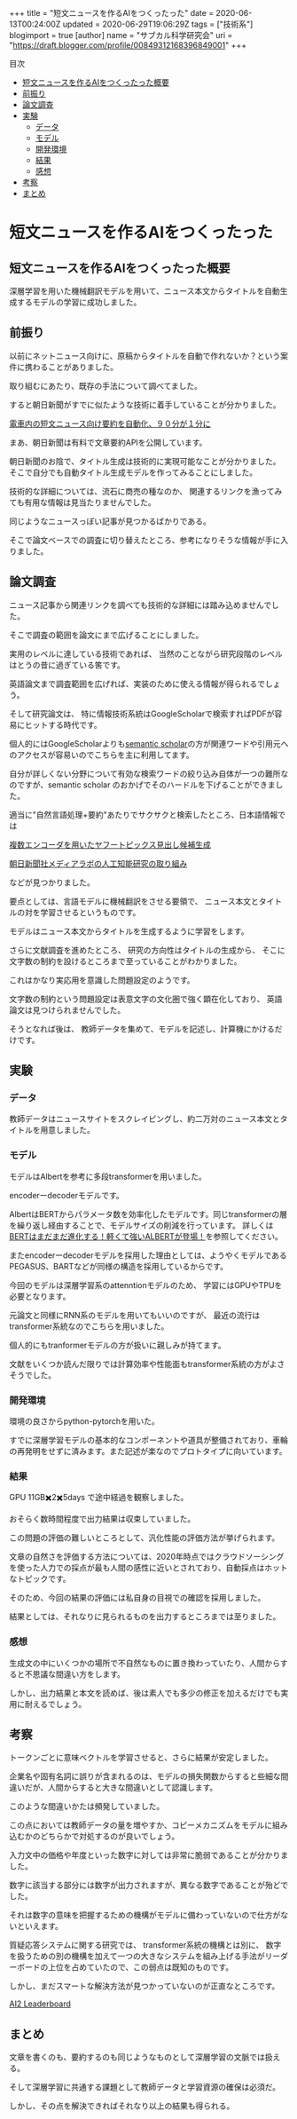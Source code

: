 +++
title = "短文ニュースを作るAIをつくったった"
date = 2020-06-13T00:24:00Z
updated = 2020-06-29T19:06:29Z
tags = ["技術系"]
blogimport = true 
[author]
	name = "サブカル科学研究会"
	uri = "https://draft.blogger.com/profile/00849312168396849001"
+++

<body><div class="markdown-body"><p>目次</p><ul><li><a href='#短文ニュースを作るAIをつくったった概要'>短文ニュースを作るAIをつくったった概要</a></li><li><a href='#前振り'>前振り</a></li><li><a href='#論文調査'>論文調査</a></li><li><a href='#実験'>実験</a><ul><li><a href='#データ'>データ</a></li><li><a href='#モデル'>モデル</a></li><li><a href='#開発環境'>開発環境</a></li><li><a href='#結果'>結果</a></li><li><a href='#感想'>感想</a></li></ul></li><li><a href='#考察'>考察</a></li><li><a href='#まとめ'>まとめ</a></li></ul> <h1 id="短文ニュースを作るAIをつくったった" onmouseover="this.querySelector('a .fa-link').style.display='inline-block'" onmouseout="this.querySelector('a .fa-link').style.display='none'">短文ニュースを作るAIをつくったった<a href="#短文ニュースを作るAIをつくったった" title="短文ニュースを作るAIをつくったった"><i class="fas fa-link ml-1" style="display:none;"></i></a></h1><h2 id="短文ニュースを作るAIをつくったった概要" onmouseover="this.querySelector('a .fa-link').style.display='inline-block'" onmouseout="this.querySelector('a .fa-link').style.display='none'">短文ニュースを作るAIをつくったった概要<a href="#短文ニュースを作るAIをつくったった概要" title="短文ニュースを作るAIをつくったった概要"><i class="fas fa-link ml-1" style="display:none;"></i></a></h2><p>深層学習を用いた機械翻訳モデルを用いて、ニュース本文からタイトルを自動生成するモデルの学習に成功しました。</p><h2 id="前振り" onmouseover="this.querySelector('a .fa-link').style.display='inline-block'" onmouseout="this.querySelector('a .fa-link').style.display='none'">前振り<a href="#前振り" title="前振り"><i class="fas fa-link ml-1" style="display:none;"></i></a></h2><p>以前にネットニュース向けに、原稿からタイトルを自動で作れないか？という案件に携わることがありました。</p><p>取り組むにあたり、既存の手法について調べてました。</p><p>すると朝日新聞がすでに似たような技術に着手していることが分かりました。</p><p><a href="https://prtimes.jp/main/html/rd/p/000000809.000009214.html">電車内の短文ニュース向け要約を自動化、９０分が１分に</a></p><p>まあ、朝日新聞は有料で文章要約APIを公開しています。</p><p>朝日新聞のお陰で、タイトル生成は技術的に実現可能なことが分かりました。 そこで自分でも自動タイトル生成モデルを作ってみることにしました。</p><p>技術的な詳細については、流石に商売の種なのか、 関連するリンクを漁ってみても有用な情報は見当たりませんでした。</p><p>同じようなニュースっぽい記事が見つかるばかりである。</p><p>そこで論文ベースでの調査に切り替えたところ、参考になりそうな情報が手に入りました。</p><h2 id="論文調査" onmouseover="this.querySelector('a .fa-link').style.display='inline-block'" onmouseout="this.querySelector('a .fa-link').style.display='none'">論文調査<a href="#論文調査" title="論文調査"><i class="fas fa-link ml-1" style="display:none;"></i></a></h2><p>ニュース記事から関連リンクを調べても技術的な詳細には踏み込めませんでした。</p><p>そこで調査の範囲を論文にまで広げることにしました。</p><p>実用のレベルに達している技術であれば、 当然のことながら研究段階のレベルはとうの昔に過ぎている筈です。</p><p>英語論文まで調査範囲を広げれば、実装のために使える情報が得られるでしょう。</p><p>そして研究論文は、 特に情報技術系統はGoogleScholarで検索すればPDFが容易にヒットする時代です。</p><p>個人的にはGoogleScholarよりも<a href="https://www.semanticscholar.org/">semantic scholar</a>の方が関連ワードや引用元へのアクセスが容易いのでこちらを主に利用してます。</p><p>自分が詳しくない分野について有効な検索ワードの絞り込み自体が一つの難所なのですが、semantic scholar のおかげでそのハードルを下げることができました。</p><p>適当に&quot;自然言語処理+要約&quot;あたりでサクサクと検索したところ、日本語情報では</p><p><a href="https://research-lab.yahoo.co.jp/nlp/20180326_kobayashi.html">複数エンコーダを用いたヤフートピックス見出し候補生成</a></p><p><a href="https://www.jstage.jst.go.jp/article/jkg/68/12/68_591/_pdf/-char/ja">朝日新聞社メディアラボの人工知能研究の取り組み</a></p><p>などが見つかりました。</p><p>要点としては、言語モデルに機械翻訳をさせる要領で、 ニュース本文とタイトルの対を学習させるというものです。</p><p>モデルはニュース本文からタイトルを生成するように学習をします。</p><p>さらに文献調査を進めたところ、 研究の方向性はタイトルの生成から、 そこに文字数の制約を設けるところまで至っていることがわかりました。</p><p>これはかなり実応用を意識した問題設定のようです。</p><p>文字数の制約という問題設定は表意文字の文化圏で強く顕在化しており、 英語論文は見つけられませんでした。</p><p>そうとなれば後は、 教師データを集めて、モデルを記述し、計算機にかけるだけです。</p><h2 id="実験" onmouseover="this.querySelector('a .fa-link').style.display='inline-block'" onmouseout="this.querySelector('a .fa-link').style.display='none'">実験<a href="#実験" title="実験"><i class="fas fa-link ml-1" style="display:none;"></i></a></h2><h3 id="データ" onmouseover="this.querySelector('a .fa-link').style.display='inline-block'" onmouseout="this.querySelector('a .fa-link').style.display='none'">データ<a href="#データ" title="データ"><i class="fas fa-link ml-1" style="display:none;"></i></a></h3><p>教師データはニュースサイトをスクレイピングし、約二万対のニュース本文とタイトルを用意しました。</p><h3 id="モデル" onmouseover="this.querySelector('a .fa-link').style.display='inline-block'" onmouseout="this.querySelector('a .fa-link').style.display='none'">モデル<a href="#モデル" title="モデル"><i class="fas fa-link ml-1" style="display:none;"></i></a></h3><p>モデルはAlbertを参考に多段transformerを用いました。</p><p>encoderーdecoderモデルです。</p><p>AlbertはBERTからパラメータ数を効率化したモデルです。同じtransformerの層を繰り返し経由することで、モデルサイズの削減を行っています。 詳しくは<a href="https://ai-scholar.tech/articles/treatise/albert-ai-227">BERTはまだまだ進化する！軽くて強いALBERTが登場！</a>を参照してください。</p><p>またencoderーdecoderモデルを採用した理由としては、ようやくモデルであるPEGASUS、BARTなどが同様の構造を採用しているからです。</p><p>今回のモデルは深層学習系のattenntionモデルのため、 学習にはGPUやTPUを必要となります。</p><p>元論文と同様にRNN系のモデルを用いてもいいのですが、 最近の流行はtransformer系統なのでこちらを用いました。</p><p>個人的にもtranformerモデルの方が扱いに親しみが持てます。</p><p>文献をいくつか読んだ限りでは計算効率や性能面もtransformer系統の方がよさそうでした。</p><h3 id="開発環境" onmouseover="this.querySelector('a .fa-link').style.display='inline-block'" onmouseout="this.querySelector('a .fa-link').style.display='none'">開発環境<a href="#開発環境" title="開発環境"><i class="fas fa-link ml-1" style="display:none;"></i></a></h3><p>環境の良さからpython-pytorchを用いた。</p><p>すでに深層学習モデルの基本的なコンポーネントや道具が整備されており、車輪の再発明をせずに済みます。また記述が楽なのでプロトタイプに向いています。</p><h3 id="結果" onmouseover="this.querySelector('a .fa-link').style.display='inline-block'" onmouseout="this.querySelector('a .fa-link').style.display='none'">結果<a href="#結果" title="結果"><i class="fas fa-link ml-1" style="display:none;"></i></a></h3><p>GPU 11GB✖️2✖️5days で途中経過を観察しました。</p><p>おそらく数時間程度で出力結果は収束していました。</p><p>この問題の評価の難しいところとして、汎化性能の評価方法が挙げられます。</p><p>文章の自然さを評価する方法については、2020年時点ではクラウドソーシングを使った人力での採点が最も人間の感性に近いとされており、自動採点はホットなトピックです。</p><p>そのため、今回の結果の評価には私自身の目視での確認を採用しました。</p><p>結果としては、それなりに見られるものを出力するところまでは至りました。</p><h3 id="感想" onmouseover="this.querySelector('a .fa-link').style.display='inline-block'" onmouseout="this.querySelector('a .fa-link').style.display='none'">感想<a href="#感想" title="感想"><i class="fas fa-link ml-1" style="display:none;"></i></a></h3><p>生成文の中にいくつかの場所で不自然なものに置き換わっていたり、人間からすると不思議な間違い方をします。</p><p>しかし、出力結果と本文を読めば、後は素人でも多少の修正を加えるだけでも実用に耐えるでしょう。</p><h2 id="考察" onmouseover="this.querySelector('a .fa-link').style.display='inline-block'" onmouseout="this.querySelector('a .fa-link').style.display='none'">考察<a href="#考察" title="考察"><i class="fas fa-link ml-1" style="display:none;"></i></a></h2><p>トークンごとに意味ベクトルを学習させると、さらに結果が安定しました。</p><p>企業名や固有名詞に誤りが含まれるのは、モデルの損失関数からすると些細な間違いだが、人間からすると大きな間違いとして認識します。</p><p>このような間違いかたは頻発していました。</p><p>この点においては教師データの量を増やすか、コピーメカニズムをモデルに組み込むかのどちらかで対処するのが良いでしょう。</p><p>入力文中の価格や年度といった数字に対しては非常に脆弱であることが分かりました。</p><p>数字に該当する部分には数字が出力されますが、異なる数字であることが殆どでした。</p><p>それは数字の意味を把握するための機構がモデルに備わっていないので仕方がないといえます。</p><p>質疑応答システムに関する研究では、 transformer系統の機構とは別に、 数字を扱うための別の機構を加えて一つの大きなシステムを組み上げる手法がリーダーボードの上位を占めていたので、この弱点は既知のものです。</p><p>しかし、まだスマートな解決方法が見つかっていないのが正直なところです。</p><p><a href="https://leaderboard.allenai.org/drop/submissions/public">AI2 Leaderboard</a></p><h2 id="まとめ" onmouseover="this.querySelector('a .fa-link').style.display='inline-block'" onmouseout="this.querySelector('a .fa-link').style.display='none'">まとめ<a href="#まとめ" title="まとめ"><i class="fas fa-link ml-1" style="display:none;"></i></a></h2><p>文章を書くのも、要約するのも同じようなものとして深層学習の文脈では扱える。</p><p>そして深層学習に共通する課題として教師データと学習資源の確保は必須だ。</p><p>しかし、その点を解決できればそれなり以上の結果も得られる。</p></div></body>
